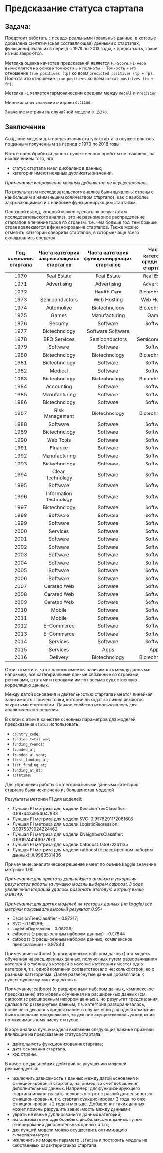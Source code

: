 # Предсказание статуса стартапа

## Задача:

Предстоит работать с псевдо-реальными (реальные данные, в которые добавлена синтетическая составляющая) данными о стартапах, функционировавших в период с 1970 по 2018 годы, и предсказать, какие из них закроются.

Метрика оценка качества предсказаний является `F1-Score`. `F1-мера` вычисляется на основе точности `p` и полноты `r`. Точность - это отношение `true positives (tp)` ко всем `predicted positives (tp + fp)`. Полнота это отношение `true positives` ко всем `actual positives (tp + fn)`.

Метрика `F1` является гармоническим средним между `Recall` и `Precision`.

Минимальное значение метрики `0.71186`.

Значение метрики на случайной модели `0.15270`.


## Заключение

Создание модели для предсказания статуса стартапа осуществлялось по данным полученным за период с 1970 по 2018 годы.

В ходе предобработки данных существенных проблем не выявлено, за исключением того, что
- статус стартапа имел дисбаланс в данных;
- категории имеют неявные дубликаты значений.

_Примечание: исправление неявных дубликатов не осуществлялось._

По результатам  исследовательского анализа были выявлены страны с наибольшим и наименьшим количеством стартапов, как с наиболее закрывающимися и с наиболее функционирующим стартапам.

Основной вывод, который можно сделать по результатам исследовательского анализа, это не равномерное распределение стартапов в течение годов по странам, т.е. чем больше год, тем больше стран вовлекаются в финансирование стартапов. Также можно отметить категории фавориты стартапов, в которые чаще всего вкладывались средства:

|Год основания стартапа| Часта категория закрывающихся стартапов| Часта категория функционирующих стартапов | Часта категория среди всех стартапов|
|:---:|:---:|:---:|:---:|
|1970|	Real Estate|	Real Estate|	Real Estate|
|1971|	Advertising|	Advertising|	Advertising|
|1972|	|Health Care|	Biotechnology|	Biotechnology|
|1973|	Semiconductors|	Web Hosting|	Web Hosting|
|1974|	Automotive|	Biotechnology|	Biotechnology|
|1975|	Games|	Manufacturing|	Games|
|1976|	Security|	Software|	Software|
|1977|	Biotechnology|	Software	Software|
|1978|	BPO Services|	Semiconductors|	Semiconductors|
|1979|	Software|	Software|	Software
|1980|	Biotechnology|	Biotechnology|	Biotechnology|
|1981|	Biotechnology|	Software|	Software|
|1982|	Medical|	Software|	Software|
|1983|	Biotechnology|	Biotechnology|	Biotechnology|
|1984|	Accounting|	Software|	Software|
|1985|	Manufacturing|	Software|	Software|
|1986|	Biotechnology|	Software|	Software|
|1987|	Risk Management|	Biotechnology|	Biotechnology|
|1988|	Software|	Software|	Software|
|1989|	Biotechnology|	Software|	Software|
|1990|	Web Tools|	Software|	Software|
|1991|	Finance|	Software|	Software|
|1992|	Manufacturing|	Software|	Software|
|1993|	Biotechnology|	Software|	Software|
|1994|	Clean Technology|	Software|	Software|
|1995|	Software|	Software|	Software|
|1996|	Information Technology|	Software|	Software|
|1997|	Biotechnology|	Software|	Software|
|1998|	Software|	Software|	Software|
|1999|	Software|	Software|	Software|
|2000|	Services|	Software|	Software|
|2001|	Software|	Software|	Software|
|2002|	Software|	Software|	Software|
|2003|	Software|	Software|	Software|
|2004|	Software|	Software|	Software|
|2005|	Software|	Software|	Software|
|2006|	Software|	Software|	Software|
|2007|	Curated Web|	Software|	Software|
|2008|	Curated Web|	Software|	Software|
|2009|	Curated Web|	Software|	Software|
|2010|	Mobile|	Software|	Software|
|2011|	Mobile|	Software|	Software|
|2012|	E-Commerce|	Software|	Software|
|2013|	E-Commerce|	Software|	Software|
|2014|	Services|	Software|	Software|
|2015|	Services|	Apps|	Apps|
|2016|	Delivery|	Biotechnology|	Biotechnology|

Стоит отметить, что в данных имеется зависимость между данными: например, все категориальные данные связанные со странами, регионами, штатами и городами имеют весьма существенную корреляцию данных.

Между датой основания и длительностью стартапа имеется линейная зависимость. Причем точки, которые выходят за линию являются закрытыми стартапами. Данное свойство использовалось для аналитического решения.

В связи с этим в качестве основных параметров для моделей предсказания `status` использовать:
- `country_code`;
- `funding_total_usd`;
- `funding_rounds`;
- `founded_at`;
- `founded_at_year`;
- `first_funding_at`;
- `last_funding_at`;
- `funding_at_dt`;
- `lifetime`.

Для упрощения работы с категориальными данными категория стартапа была исключена из большинства моделей.

Результаты метрики F1 для моделей:
- Лучшая F1 метрика для модели DecisionTreeClassifier: 0.9974434954047933
- Лучшая F1 метрика для модели SVC: 0.9976291172061608
- Лучшая F1 метрика для модели LogisticRegression: 0.9975379924224462
- Лучшая F1 метрика для модели KNeighborsClassifier: 0.9919744146077673
- Лучшая F1 метрика для модели Catboost: 0.9972241135
- Лучшая F1 метрика для модели catboost (с расширенным набором данных): 0.9983581436

Примечание: аналитическое решение имеет по оценке kaggle значение метрики: 1.00.

_Примечание: для простоты дальнейшего анализа и ускорения результатов работы за лучшую модель выберем catboost. В ходе увеличения итераций удалось разогнать итоговую метрику выше 0.98349._

_Примечание: для других моделей на тестовых данных (на kaggle) все метрики показывали высокий результат 0.95+_
- DecisionTreeClassifier - 0.97217;
- SVC - 0.96296;
- LogisticRegression - 0.95238;
- catboost (с расширенным набором данных) - 0.97844
- catboost (с расширенным набором данных, комплексное предсказание) - 0.97844

Примечание: catboost (с расширенным набором данных) это модель обученная на расширенных данных, полученных путем разворачивания категорий в таблицу в которой в колонке категория имеется одна категория, т.е. одной компании соответствовало несколько строк, но с разными категориями. Далее развернутые данные добавлялись к существующему массиву данных.

Примечание: catboost (с расширенным набором данных, комплексное предсказание) это модель обученная на расширенных данных (см. catboost (с расширенным набором данных)). но результат предсказания делался по развернутым данным, т.е. категория разворачивалась, после чего делалось предсказание. в случае если для одной компании было несколько предсказания, то для них осуществлялось усреднение по максимальному числу статусов.

В ходе анализа лучше модели выявлены следующие важные признаки влияющие на предсказание статуса стартапа:
- длительность функционирования стартапа;
- дата основания стартапа;
- код страны.

В качестве дальнейших действий по улучшению моделей рекомендуется:
- исключить зависимость в данных между датой основания и функционирования стартапа, например, за счет добавления дополнительных данных. Например, для функционирующего стартапа можно указать несколько строк с разной длительностью функционирования, т.к. стартап функционировал 3 года, то оже функционировал и 2 года и меньше. Добавление таких данных может помочь разрушить зависимость между данными;
- убрать не явные дублирования в данных категорий;
- использовать методы борьбы с дисбалансом в данных путем генерирования дополнительных данных и т.п.;
- для лучшей модели можно осуществить оптимизацию гиперпараметров.
- исключить из модели параметр `lifetime` и построить модель на собственных характеристиках стартапа.